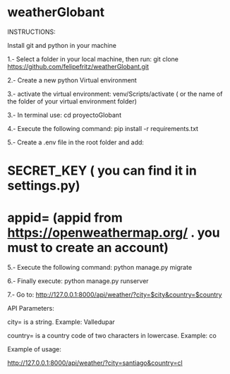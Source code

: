 # weatherGlobant

INSTRUCTIONS:

Install git and python in your machine

1.- Select a folder in your local machine, then run: git clone https://github.com/felipefritz/weatherGlobant.git

2.- Create a new python Virtual environment

3.- activate the virtual environment: venv/Scripts/activate ( or the name of the folder of your virtual environment folder)

3.- In terminal use: cd proyectoGlobant

4.- Execute the following command:  pip install -r requirements.txt

5.- Create a .env file in the root folder and add:

  # SECRET_KEY ( you can find it in settings.py)
  
  # appid= (appid from https://openweathermap.org/ . you must to create an account)

5.- Execute the following command: python manage.py migrate

6.- Finally execute: python manage.py runserver

7.- Go to: http://127.0.0.1:8000/api/weather/?city=$city&country=$country

API Parameters:

city=  is a string. Example: Valledupar

country= is a country code of two characters in lowercase. Example: co

Example of usage: 

  http://127.0.0.1:8000/api/weather/?city=santiago&country=cl
  
  
  
